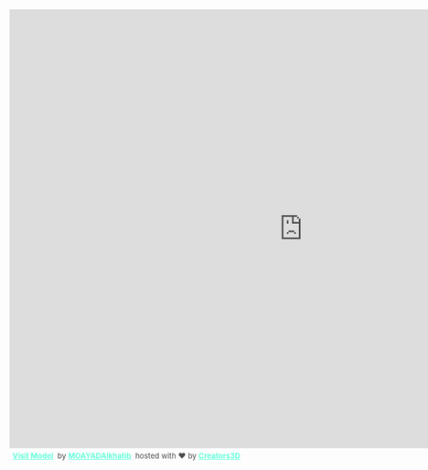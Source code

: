 <div class="sketchfab-embed-wrapper"><iframe allow="camera" width="1024" height="768" src="https://v.creators3d.com/index.html?load=%2Fviews%2Fproduction%2Fitem%2F2020723%2F8040317698720497%2F8040317698720497.glb&autorotate=true&json-data=1595702804938&decrypt=1&gzip=true&tv=112&fov=5&exp=1.15&tsl=3" frameborder="0" allow="autoplay; fullscreen; vr" mozallowfullscreen="true" webkitallowfullscreen="true" style="border: none"></iframe>
<p style="font-size: 13px; font-weight: normal; margin: 5px; color: #4A4A4A;">
<a href="https://v.creators3d.com/index.html?load=%2Fviews%2Fproduction%2Fitem%2F2020723%2F8040317698720497%2F8040317698720497.glb&autorotate=true&json-data=1595702804938&decrypt=1&gzip=true&tv=112&fov=5&exp=1.15&tsl=3" target="_blank" style="font-weight: bold; color: #64FFDA;">Visit Model</a>
 by <a target="_blank" style="font-weight: bold; color: #64FFDA;" href="https://www.creators3d.com/artist/12018/MOAYADAlkhatib">MOAYADAlkhatib</a>
 hosted with ❤️️ by <a href="https://www.creators3d.com/home?ref=embed&var=12018" target="_blank" style="font-weight: bold; color: #64FFDA;">Creators3D</a>
</p>
</div>
  
